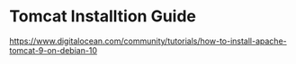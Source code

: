# Tomcat Installtion Guide

https://www.digitalocean.com/community/tutorials/how-to-install-apache-tomcat-9-on-debian-10
